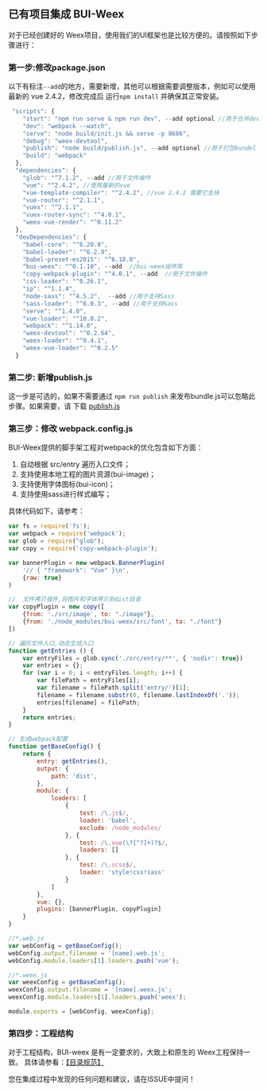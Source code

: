 ## 已有项目集成 BUI-Weex

对于已经创建好的 Weex项目，使用我们的UI框架也是比较方便的。请按照如下步骤进行：

### 第一步:修改package.json
以下有标注`--add`的地方，需要新增，其他可以根据需要调整版本，例如可以使用最新的 vue 2.4.2，修改完成后 运行`npm install` 并确保其正常安装。

```javascript
 "scripts": {
    "start": "npm run serve & npm run dev", --add optional //用于合并dev和serve命令
    "dev": "webpack --watch",
    "serve": "node build/init.js && serve -p 8686",
    "debug": "weex-devtool",
    "publish": "node build/publish.js", --add optional //用于打包bundel js到 publish目录
    "build": "webpack"
  },
  "dependencies": {
    "glob": "^7.1.2", --add //用于文件操作
    "vue": "^2.4.2", //使用最新的vue
    "vue-template-compiler": "^2.4.2", //vue 2.4.2 需要它支持
    "vue-router": "^2.1.1",
    "vuex": "^2.1.1",
    "vuex-router-sync": "^4.0.1",
    "weex-vue-render": "^0.11.2"
  },
  "devDependencies": {
    "babel-core": "^6.20.0",
    "babel-loader": "^6.2.9",
    "babel-preset-es2015": "^6.18.0",
    "bui-weex": "^0.1.10", --add  //bui-weex组件库
    "copy-webpack-plugin": "^4.0.1", --add  //用于文件操作
    "css-loader": "^0.26.1",
    "ip": "^1.1.4",
    "node-sass": "^4.5.2",  --add //用于支持Sass
    "sass-loader": "^6.0.3", --add //用于支持Sass
    "serve": "^1.4.0",
    "vue-loader": "^10.0.2",
    "webpack": "^1.14.0",
    "weex-devtool": "^0.2.64",
    "weex-loader": "^0.4.1",
    "weex-vue-loader": "^0.2.5"
  }

```


### 第二步: 新增publish.js
这一步是可选的，如果不需要通过 `npm run publish` 来发布bundle.js可以忽略此步骤。如果需要，请 下载 [publish.js](https://github.com/bingo-oss/bui-weex-template/blob/master/build/publish.js)

### 第三步：修改 webpack.config.js

BUI-Weex提供的脚手架工程对webpack的优化包含如下方面：

1. 自动根据 src/entry 遍历入口文件；
2. 支持使用本地工程的图片资源(bui-image)；
3. 支持使用字体图标(bui-icon)；
4. 支持使用sass进行样式编写；

具体代码如下，请参考：

```javascript
var fs = require('fs');
var webpack = require('webpack');
var glob = require("glob");
var copy = require('copy-webpack-plugin');

var bannerPlugin = new webpack.BannerPlugin(
    '// { "framework": "Vue" }\n',
    {raw: true}
)

//  文件拷贝插件,将图片和字体拷贝到dist目录
var copyPlugin = new copy([
    {from: './src/image', to: "./image"},
    {from: './node_modules/bui-weex/src/font', to: "./font"}
])

// 遍历文件入口,动态生成入口
function getEntries () {
    var entryFiles = glob.sync('./src/entry/**', { 'nodir': true})
    var entries = {};
    for (var i = 0; i < entryFiles.length; i++) {
        var filePath = entryFiles[i];
        var filename = filePath.split('entry/')[1];
        filename = filename.substr(0, filename.lastIndexOf('.'));
        entries[filename] = filePath;
    }
    return entries;
}

// 生成webpack配置
function getBaseConfig() {
    return {
        entry: getEntries(),
        output: {
            path: 'dist',
        },
        module: {
            loaders: [
                {
                    test: /\.js$/,
                    loader: 'babel',
                    exclude: /node_modules/
                }, {
                    test: /\.vue(\?[^?]+)?$/,
                    loaders: []
                }, {
                    test: /\.scss$/,
                    loader: 'style!css!sass'
                }
            ]
        },
        vue: {},
        plugins: [bannerPlugin, copyPlugin]
    }
}

//*.web.js
var webConfig = getBaseConfig();
webConfig.output.filename = '[name].web.js';
webConfig.module.loaders[1].loaders.push('vue');

//*.weex.js
var weexConfig = getBaseConfig();
weexConfig.output.filename = '[name].weex.js';
weexConfig.module.loaders[1].loaders.push('weex');

module.exports = [webConfig, weexConfig];

```

### 第四步：工程结构

对于工程结构，BUI-weex 是有一定要求的，大致上和原生的 Weex工程保持一致。 具体请参看：[【目录规范】](http://dev.bingocc.com/buiweex/docs/folder.html)


您在集成过程中发现的任何问题和建议，请在ISSUE中提问！

